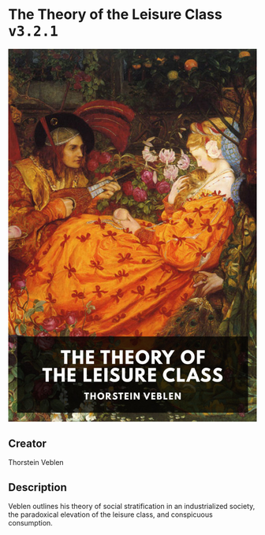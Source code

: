 
# The Theory of the Leisure Class <kbd>v3.2.1</kbd>

<center>
  <img src="./cover-1024.jpg"/>
</center>

## Creator
Thorstein Veblen

## Description
Veblen outlines his theory of social stratification in an industrialized society, the paradoxical elevation of the leisure class, and conspicuous consumption.
